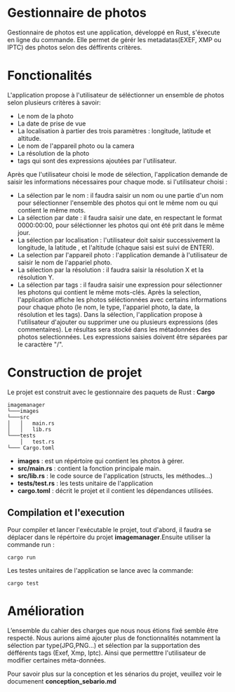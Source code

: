 # Gestionnaire de photos

Gestionnaire de photos est une application, développé en Rust, s'éxecute en ligne du commande. Elle permet de gérér les metadatas(EXEF, XMP ou IPTC) des photos selon des déffirents critères.
# Fonctionalités

L'application propose à l'utilisateur de séléctionner un ensemble de photos selon plusieurs critères à savoir:
* Le nom de la photo
* La date de prise de vue
* La localisation à partier des trois paramètres : longitude, latitude et altitude.
* Le nom de l'appareil photo ou la camera
* La résolution de la photo
* tags qui sont des expressions ajoutées par l'utilisateur.

Après que l'utilisateur choisi le mode de sélection, l'application demande de saisir les informations nécessaires pour chaque mode. si l'utilisateur choisi :
* La sélection par le nom : il faudra saisir un nom ou une partie d'un nom pour sélectionner l'ensemble des photos qui ont le même nom ou qui contient le même mots.
* La sélection par date : il faudra saisir une date, en respectant le format 0000:00:00, pour séléctionner les photos qui ont été prit dans le même jour.
* La sélection par localisation : l'utilisateur doit saisir successivement la longitude, la latitude , et l'altitude (chaque saisi est suivi de ENTER).
* La selection par l'appareil photo : l'application demande à l'utilisateur de saisir le nom de l'appariel photo.
* La sélection par la résolution : il faudra saisir la résolution X et la résolution Y.
* La sélection par tags : il faudra saisir une expression pour sélectionner les photons qui contient le même mots-clés.
Après la selection, l'application affiche les photos séléctionnées avec certains informations pour chaque photo (le nom, le type, l'appariel photo, la date, la résolution et les tags). 
Dans la sélection, l'application propose à l'utilisateur d'ajouter ou supprimer une ou plusieurs expressions (des commentaires). Le résultas sera stocké dans les métadonnées des photos selectionnées. Les expressions saisies doivent être séparées par le caractère "/".

# Construction de projet
Le projet est construit avec le gestionnaire des paquets de Rust : **Cargo**

```
imagemanager
└───images
└───src
│   │   main.rs
│   │   lib.rs 
└───tests
    │   test.rs
└─── Cargo.toml
```
* **images** : est un répértoire qui contient les photos à gérer.
* **src/main.rs** : contient la fonction principale main.
* **src/lib.rs** : le code source de l'application (structs, les méthodes...)
* **tests/test.rs** : les tests unitaire de l'application
* **cargo.toml** : décrit le projet et il contient les dépendances utilisées.

## Compilation et l'execution

Pour compiler et lancer l'exécutable le projet, tout d'abord, il faudra se déplacer dans le répértoire du projet **imagemanager**.Ensuite utiliser la commande run :

```
cargo run
```
Les testes unitaires de l'application se lance avec la commande: 

```
cargo test
```
# Amélioration
L’ensemble du cahier des charges que nous nous étions fixé semble être respecté. Nous aurions
aimé ajouter plus de fonctionnalités notamment la sélection par type(JPG,PNG...) et sélection par la supportation des défférents tags (Exef, Xmp, Iptc). Ainsi que permetttre l'utilisateur de modifier certaines méta-données.


Pour savoir plus sur la conception et les sénarios du projet, veuillez voir le documenent **conception_sebario.md**



